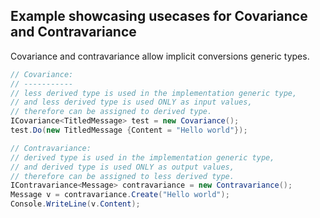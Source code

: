 ## Example showcasing usecases for Covariance and Contravariance

Covariance and contravariance allow implicit conversions generic types.

```c#
// Covariance:
// -----------
// less derived type is used in the implementation generic type,
// and less derived type is used ONLY as input values,
// therefore can be assigned to derived type.
ICovariance<TitledMessage> test = new Covariance();
test.Do(new TitledMessage {Content = "Hello world"});

// Contravariance:
// derived type is used in the implementation generic type,
// and derived type is used ONLY as output values,
// therefore can be assigned to less derived type.
IContravariance<Message> contravariance = new Contravariance();
Message v = contravariance.Create("Hello world");
Console.WriteLine(v.Content);
```
